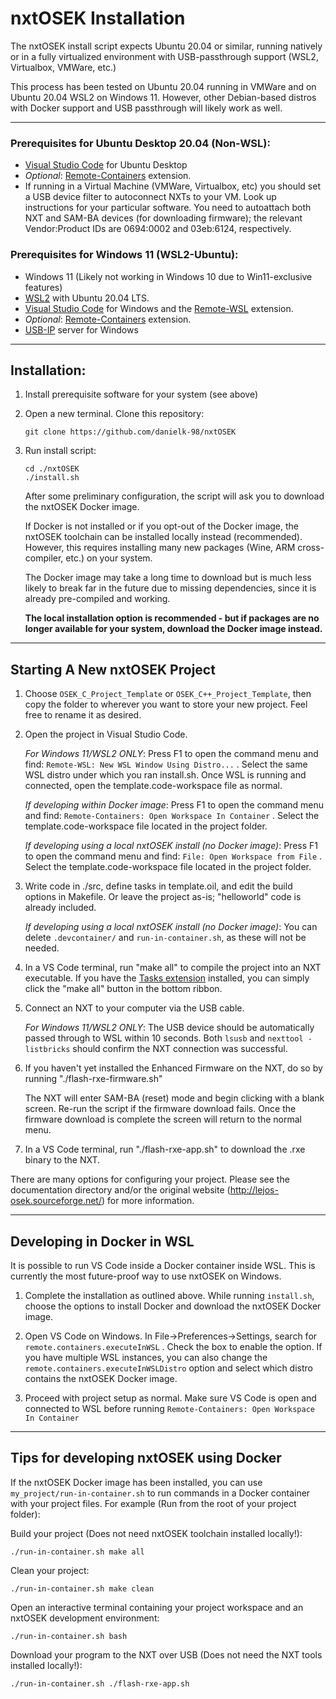 # **nxtOSEK Installation**

The nxtOSEK install script expects Ubuntu 20.04 or similar, running natively or in a fully virtualized environment with USB-passthrough support (WSL2, Virtualbox, VMWare, etc.)

This process has been tested on Ubuntu 20.04 running in VMWare and on Ubuntu 20.04 WSL2 on Windows 11. However, other Debian-based distros with Docker support and USB passthrough will likely work as well.

---

### Prerequisites for Ubuntu Desktop 20.04 (Non-WSL):

- [Visual Studio Code](https://linuxize.com/post/how-to-install-visual-studio-code-on-ubuntu-20-04/) for Ubuntu Desktop
- *Optional*: [Remote-Containers](https://marketplace.visualstudio.com/items?itemName=ms-vscode-remote.remote-containers) extension.
- If running in a Virtual Machine (VMWare, Virtualbox, etc) you should set a USB device filter to autoconnect NXTs to your VM. Look up instructions for your particular software.
You need to autoattach both NXT and SAM-BA devices (for downloading firmware); the relevant Vendor:Product IDs are 0694:0002 and 03eb:6124, respectively.

### Prerequisites for Windows 11 (WSL2-Ubuntu):

- Windows 11 (Likely not working in Windows 10 due to Win11-exclusive features)
- [WSL2](https://ubuntu.com/tutorials/install-ubuntu-on-wsl2-on-windows-11-with-gui-support) with Ubuntu 20.04 LTS.
- [Visual Studio Code](https://code.visualstudio.com/download) for Windows and the [Remote-WSL](https://marketplace.visualstudio.com/items?itemName=ms-vscode-remote.remote-wsl) extension.
- *Optional*: [Remote-Containers](https://marketplace.visualstudio.com/items?itemName=ms-vscode-remote.remote-containers) extension.
- [USB-IP](https://github.com/dorssel/usbipd-win/releases/) server  for Windows

---

## Installation:

1. Install prerequisite software for your system (see above)

2. Open a new terminal. Clone this repository:
   
    ```
    git clone https://github.com/danielk-98/nxtOSEK
    ```

3. Run install script:
    ```
    cd ./nxtOSEK
    ./install.sh
    ```
    After some preliminary configuration, the script will ask you to download the nxtOSEK Docker image.

    If Docker is not installed or if you opt-out of the Docker image, the nxtOSEK toolchain can be installed locally instead (recommended). However, this requires installing many new packages (Wine, ARM cross-compiler, etc.) on your system.

    The Docker image may take a long time to download but is much less likely to break far in the future due to missing dependencies, since it is already pre-compiled and working.

    **The local installation option is recommended - but if packages are no longer available for your system, download the Docker image instead.**


---

## Starting A New nxtOSEK Project


1. Choose `OSEK_C_Project_Template` or `OSEK_C++_Project_Template`, then copy the folder to wherever you want to store your new project. Feel free to rename it as desired.


2. Open the project in Visual Studio Code.
   
    *For Windows 11/WSL2 ONLY*: Press F1 to open the command menu and find: `Remote-WSL: New WSL Window Using Distro...` . Select the same WSL distro under which you ran install.sh. Once WSL is running and connected, open the template.code-workspace file as normal.

    *If developing within Docker image*: Press F1 to open the command menu and find: `Remote-Containers: Open Workspace In Container` .	Select the template.code-workspace file located in the project folder.

    *If developing using a local nxtOSEK install (no Docker image)*: Press F1 to open the command menu and find: `File: Open Workspace from File` .	Select the template.code-workspace file located in the project folder.


3. Write code in ./src, define tasks in template.oil, and edit the build options in Makefile. Or leave the project as-is; "helloworld" code is already included.

    *If developing using a local nxtOSEK install (no Docker image)*: You can delete `.devcontainer/` and `run-in-container.sh`, as these will not be needed.

4. In a VS Code terminal, run "make all" to compile the project into an NXT executable. If you have the [Tasks extension](https://marketplace.visualstudio.com/items?itemName=actboy168.tasks)  installed, you can simply click the "make all" button in the bottom ribbon.

5. Connect an NXT to your computer via the USB cable.

    *For Windows 11/WSL2 ONLY*: 
	The USB device should be automatically passed through to WSL within 10 seconds. Both `lsusb` and `nexttool -listbricks` should confirm the NXT connection was successful.

6. If you haven't yet installed the Enhanced Firmware on the NXT, do so by running "./flash-rxe-firmware.sh"

	The NXT will enter SAM-BA (reset) mode and begin clicking with a blank screen.
	Re-run the script if the firmware download fails.
	Once the firmware download is complete the screen will return to the normal menu.

7. In a VS Code terminal, run "./flash-rxe-app.sh" to download the .rxe binary to the NXT.


There are many options for configuring your project. Please see the documentation directory and/or the original website (http://lejos-osek.sourceforge.net/) for more information.


---

## Developing in Docker in WSL

It is possible to run VS Code inside a Docker container inside WSL. This is currently the most future-proof way to use nxtOSEK on Windows.

1. Complete the installation as outlined above. While running `install.sh`, choose the options to install Docker and download the nxtOSEK Docker image.

2. Open VS Code on Windows. In File->Preferences->Settings, search for `remote.containers.executeInWSL` . Check the box to enable the option.
   If you have multiple WSL instances, you can also change the `remote.containers.executeInWSLDistro` option and select which distro contains the nxtOSEK Docker image.

3. Proceed with project setup as normal. Make sure VS Code is open and connected to WSL before running `Remote-Containers: Open Workspace In Container`

---

## Tips for developing nxtOSEK using Docker

If the nxtOSEK Docker image has been installed, you can use `my_project/run-in-container.sh` to run commands in a Docker container with your project files. For example (Run from the root of your project folder):

Build your project (Does not need nxtOSEK toolchain installed locally!):

`./run-in-container.sh make all`

Clean your project:

`./run-in-container.sh make clean`

Open an interactive terminal containing your project workspace and an nxtOSEK development environment:

`./run-in-container.sh bash`

Download your program to the NXT over USB (Does not need the NXT tools installed locally!):

`./run-in-container.sh ./flash-rxe-app.sh`

